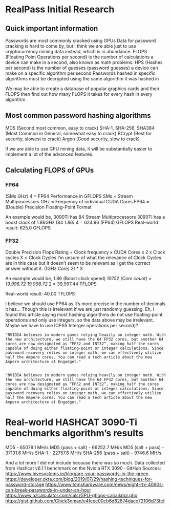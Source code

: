 # RealPass Initial Research

## Quick important information

Passwords are most commonly cracked using GPUs
Data for password cracking is hard to come by, but I think we are able just to use cryptocurrency mining data instead, which is in abundance.
FLOPS (Floating Point Operations per second) is the number of calculations a device can make in a second, also known as math problems.
HPS (Hashes per second) is the number of guesses (password guesses) a device can make on a specific algorithm per second
Passwords hashed in specific algorithms must be decrypted using the same algorithm it was hashed in

We may be able to create a database of popular graphics cards and their FLOPS then find out how many FLOPS it takes for every hash in every algorithm.

## Most common password hashing algorithms

MD5 (Second most common, easy to crack)
SHA-1, SHA-256, SHA384 (Most Common in General, somewhat easy to crack)
BCrypt (Best for security, slowest to crack)
Argon (Good security, slow to crack)

If we are able to use GPU mining data, it will be substantially easier to implement a lot of the advanced features.

## Calculating FLOPS of GPUs

### FP64

(SMs *GHz)* 4 = FP64 Performance in GFLOPS
SMs = Stream Multiprocessors
GHz = Frequency of individual CUDA Cores
FP64 = (Double) Precision Floating-Point Format

An example would be,
3090Ti has 84 Stream Multiprocessors
3090Ti has a boost clock of 1.86GHz
(84 *1.86)* 4 = 624.96 (FP64) GFLOPS
Real-world result: 625.0 GFLOPS

### FP32

Double Precision Flops Rating = Clock frequency x CUDA Cores x 2 x Clock cycles
X = Clock Cycles
I’m unsure of what the relevance of Clock Cycles are in this case but it doesn’t seem to be relevant as I get the correct answer without it.
((GHz *Core)* 2) * X

An example would be,
1.86 (Boost clock speed)   *10752 (Core count) = 19,998.72
19,998.72* 2 = 39,997.44 TFLOPS

Real-world result:  40.00 TFLOPS

I believe we should use FP64 as it’s more precise in the number of decimals it has… Though this is irrelevant if we are just randomly guessing. Eh, I found this article saying most hashing algorithms do not use floating-point operations and only use integers, so the data above may be irrelevant. Maybe we have to use IOPSS Interger operations per second)?

    "NVIDIA believes in modern games relying heavily on integer math. With the new architecture, we still have the 64 FP32 cores, but another 64 cores are now designated as “FP32 and INT32”, making half the cores capable of doing either floating-point or integer calculations. Since password recovery relies on integer math, we can effectively utilize half the Ampere cores. You can read a tech article about the new Ampere architecture at Engadget."
    

    "NVIDIA believes in modern games relying heavily on integer math. With the new architecture, we still have the 64 FP32 cores, but another 64 cores are now designated as “FP32 and INT32”, making half the cores capable of doing either floating-point or integer calculations. Since password recovery relies on integer math, we can effectively utilize half the Ampere cores. You can read a tech article about the new Ampere architecture at Engadget."
    

# Real-world HASHCAT 3090-Ti benchmarks algorithm’s results

MD5 - 65079.1 MH/s
MD5  (pass + salt) - 66252.7 MH/s
MD5 (salt + pass) - 37131.6 MH/s
SHA-1 -  22757.6 MH/s
SHA-256 (pass + salt) - 9746.6 MH/s

And a lot more I did not include because there was so much.
Data collected from Hashcat v6.1.1 benchmark on the Nvidia RTX 3090 · GitHub
Sources:
<https://www.hivesystems.io/blog/are-your-passwords-in-the-green>
<https://developer.okta.com/blog/2019/07/29/hashing-techniques-for-password-storage>
<https://www.tomshardware.com/news/eight-rtx-4090s-can-break-passwords-in-under-an-hour>
<https://www.azcalculator.com/calc/GPU-gflops-calculator.php>
<https://gist.github.com/Chick3nman/e4fcee00cb6d82874dace72106d73fef>
